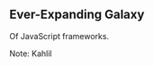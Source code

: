 ## Ever-Expanding Galaxy

Of JavaScript frameworks. <!-- .element: class="fragment" data-fragment-index="0" -->

Note:
Kahlil
